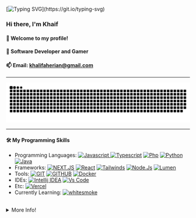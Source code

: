 [![Typing SVG](https://readme-typing-svg.herokuapp.com/?font=Poppins&size=24&duration=5000&color=44d5ff&background=12121200&vCenter=true&multiline=true&width=600&lines=Hola%2C+Thank+you+for+Visitting+My+Github+Pages!)](https://git.io/typing-svg)
<h3><b>Hi there, I'm Khaif</b></h3>
<h4>👋 Welcome to my profile!</h4>
<h4>👀 Software Developer and Gamer</h4>

<h4>📫 Email: <a href="mailto:khalifaherian@gmail.com">khalifaherian@gmail.com</a></h4>
<hr/>
<picture>
  <source
    media="(prefers-color-scheme: dark)"
    srcset="https://raw.githubusercontent.com/platane/snk/output/github-contribution-grid-snake-dark.svg"
  />
  <source
    media="(prefers-color-scheme: light)"
    srcset="https://raw.githubusercontent.com/platane/snk/output/github-contribution-grid-snake.svg"
  />
  <img
    alt="github contribution grid snake animation"
    src="https://raw.githubusercontent.com/platane/snk/output/github-contribution-grid-snake.svg"
  />
</picture>
<hr/>
<!-- <h4>📊 My GitHub Stats</h4>
<h5><b>🕒 Last Update: July 20th 2023, 6:04:30 am UTC</b></h5>
<ul>
    <li>Followers: 0</li>
    <li>Following: 0</li>
    <li>Public Repo: 0</li>
</ul> -->
<h4>🛠️ My Programming Skills</h4>
<ul>
    <li>Programming Languages:     
        <a href="https://"><img src="https://img.shields.io/static/v1?label=&message=Javascript&color=%23F7DF1E&style=for-the-badge&logo=javascript&logoColor=grey" alt="Javascript"> </a>
        <a href="https://"><img src="https://img.shields.io/static/v1?label=&message=Typescript&color=%233178C6&style=for-the-badge&logo=typescript&logoColor=whitesmoke" alt="Typescript"></a>
        <a href="https://"><img src="https://img.shields.io/static/v1?label=&message=PHP&color=%23787CB5&style=for-the-badge&logo=php&logoColor=whitesmoke" alt="Php"></a>
        <a href="https://"><img src="https://img.shields.io/static/v1?label=&message=Python&color=%23646464&style=for-the-badge&logo=python&logoColor=white" alt="Python"></a>
        <a href="https://"><img src="https://img.shields.io/static/v1?label=&message=Java&color=%23C74634&style=for-the-badge&logo=oracle&logoColor=white" alt="Java"></a>
    </li>
    <li>Frameworks: 
        <a href="https://"><img src="https://img.shields.io/static/v1?label=&message=NEXT.JS&color=%23181717&style=for-the-badge&logo=nextdotjs&logoColor=whitesmoke" alt="NEXT.JS"></a>
        <a href="https://"><img src="https://img.shields.io/static/v1?label=&message=React&color=%2361DAFB&style=for-the-badge&logo=react&logoColor=grey" alt="React"></a>
        <a href="https://"><img src="https://img.shields.io/static/v1?label=&message=Tailwinds&color=%23C4F1F1&style=for-the-badge&logo=tailwindcss&logoColor=grey" alt="Tailwinds"></a>
        <a href="https://"><img src="https://img.shields.io/static/v1?label=&message=Node.Js&color=%2368A063&style=for-the-badge&logo=nodedotjs&logoColor=whitesmoke" alt="Node.Js"></a>
        <a href="https://"><img src="https://img.shields.io/static/v1?label=&message=Lumen&color=%23C74634&style=for-the-badge&logo=lumen&logoColor=white" alt="Lumen"></a>
    </li>
    <li>Tools: 
        <a href="https://"><img src="https://img.shields.io/static/v1?label=&message=GIT&color=%23F05032&style=for-the-badge&logo=git&logoColor=whitesmoke" alt="GIT"></a>
        <a href="https://"><img src="https://img.shields.io/static/v1?label=&message=GITHUB&color=%23181717&style=for-the-badge&logo=github&logoColor=whitesmoke" alt="GITHUB"></a>
        <a href="https://"><img src="https://img.shields.io/static/v1?label=&message=Docker&color=%2361a6e4&style=for-the-badge&logo=docker&logoColor=whitesmoke" alt="Docker"></a>
    </li>
    <li>IDEs:
        <a href="https://"><img src="https://img.shields.io/static/v1?label=&message=Intellij IDEA&color=%23fc5fa3&style=for-the-badge&logo=intellijidea&logoColor=whitesmoke" alt="Intellij IDEA"></a>
        <a href="https://"><img src="https://img.shields.io/static/v1?label=&message=Vs Code&color=%2310A5F5&style=for-the-badge&logo=visualstudiocode&logoColor=whitesmoke" alt="Vs Code"></a>
    </li>
    <li>Etc: 
        <a href="https://"><img src="https://img.shields.io/static/v1?label=&message=Vercel&color=%23181717&style=for-the-badge&logo=vercel&logoColor=whitesmoke" alt="Vercel"></a>        
    </li>
    <li>Currently Learning: 
        <a href="https://"><img src="https://img.shields.io/static/v1?label=&message=Gatsby&color=%236f42c1&style=for-the-badge&logo=gatsby&logoColor=whitesmoke" alt="whitesmoke"></a>
    </li>
</ul>
<br/>

<details>
    <summary>More Info!</summary>
    <br/>
    <br/>
        <div align="center">
            <img alt="github" src="https://github-readme-stats.vercel.app/api?username=khaif-18&show_icons=true&include_all_commits=true&line_height=28.5&count_private=true&title_color=82CAFF&icon_color=82CAFF&bg_color=191970&theme=nord"/>
            <br/>
            <img alt="github" src="https://github-readme-stats.vercel.app/api/top-langs?username=khaif-18&langs_count=15&layout=compact&count_private=true&title_color=82CAFF&icon_color=82CAFF&bg_color=191970&theme=nord"/>
            <br/>
            <img alt="trophy" src="https://github-profile-trophy.vercel.app/?username=khaif-18&row=2&column=4&theme=algolia"/>
            <br/>
            <img alt="streak" src="https://github-readme-streak-stats.herokuapp.com/?user=khaif-18&theme=dark&background=191970"/>
            <br/>
            <img alt="activity" src="https://github-readme-activity-graph.cyclic.app/graph?username=khaif-18&bg_color=191970&theme=github"/>
            <br/>
            <img alt="repo" src="https://github-contributor-stats.vercel.app/api?username=khaif-18&show_icons=true&include_all_commits=true&line_height=28.5&count_private=true&title_color=82CAFF&icon_color=82CAFF&bg_color=191970&theme=nord"/>
        </div>    
</details>
